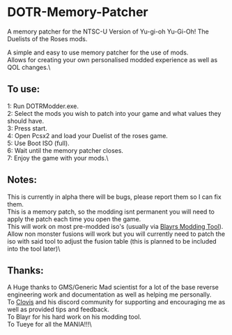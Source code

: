 # DOTR-Memory-Patcher
 A memory patcher for the NTSC-U Version of Yu-gi-oh Yu-Gi-Oh! The Duelists of the Roses mods.  

A simple and easy to use memory patcher for the use of mods.\
Allows for creating your own personalised modded experience as well as QOL changes.\
## To use:
1: Run DOTRModder.exe.\
2: Select the mods you wish to patch into your game and what values they should have.\
3: Press start.\
4: Open Pcsx2 and load your Duelist of the roses game.\
5: Use Boot ISO (full).\
6: Wait until the memory patcher closes.\
7: Enjoy the game with your mods.\


## Notes:
This is currently in alpha there will be bugs, please report them so I can fix them.\
This is a memory patch, so the modding isnt permanent you will need to apply the patch each time you open the game.\
This will work on most pre-modded iso's (usually via [Blayrs Modding Tool](https://github.com/Blayr/DOTR-Modding-Tool)).\
Allow non monster fusions will work but you will currently need to patch the iso with said tool to adjust the fusion table (this is planned to be included into the tool later)\


## Thanks:
A Huge thanks to GMS/Generic Mad scientist for a lot of the base reverse engineering work and documentation as well as helping me personally.\
To [Clovis](https://www.youtube.com/@ClovissenpaiDotR) and his discord community for supporting and encouraging me as well as provided tips and feedback.\
To Blayr for his hard work on his modding tool.\
To Tueye for all the MANIA!!!\
